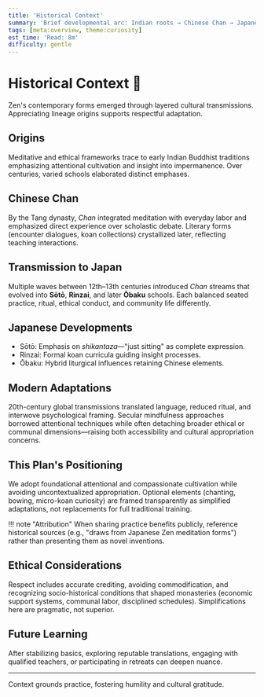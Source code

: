 ```yaml
---
title: 'Historical Context'
summary: 'Brief developmental arc: Indian roots → Chinese Chan → Japanese Zen → modern secular adaptations.'
tags: [meta:overview, theme:curiosity]
est_time: 'Read: 8m'
difficulty: gentle
---
```


# Historical Context :scroll:

Zen's contemporary forms emerged through layered cultural transmissions. Appreciating lineage origins supports respectful adaptation.

## Origins

Meditative and ethical frameworks trace to early Indian Buddhist traditions emphasizing attentional cultivation and insight into impermanence. Over centuries, varied schools elaborated distinct emphases.

## Chinese Chan

By the Tang dynasty, _Chan_ integrated meditation with everyday labor and emphasized direct experience over scholastic debate. Literary forms (encounter dialogues, koan collections) crystallized later, reflecting teaching interactions.

## Transmission to Japan

Multiple waves between 12th–13th centuries introduced _Chan_ streams that evolved into **Sōtō**, **Rinzai**, and later **Ōbaku** schools. Each balanced seated practice, ritual, ethical conduct, and community life differently.

## Japanese Developments

-   Sōtō: Emphasis on _shikantaza_—"just sitting" as complete expression.
-   Rinzai: Formal koan curricula guiding insight processes.
-   Ōbaku: Hybrid liturgical influences retaining Chinese elements.

## Modern Adaptations

20th-century global transmissions translated language, reduced ritual, and interwove psychological framing. Secular mindfulness approaches borrowed attentional techniques while often detaching broader ethical or communal dimensions—raising both accessibility and cultural appropriation concerns.

## This Plan's Positioning

We adopt foundational attentional and compassionate cultivation while avoiding uncontextualized appropriation. Optional elements (chanting, bowing, micro-koan curiosity) are framed transparently as simplified adaptations, not replacements for full traditional training.

!!! note "Attribution"
When sharing practice benefits publicly, reference historical sources (e.g., "draws from Japanese Zen meditation forms") rather than presenting them as novel inventions.

## Ethical Considerations

Respect includes accurate crediting, avoiding commodification, and recognizing socio-historical conditions that shaped monasteries (economic support systems, communal labor, disciplined schedules). Simplifications here are pragmatic, not superior.

## Future Learning

After stabilizing basics, exploring reputable translations, engaging with qualified teachers, or participating in retreats can deepen nuance.

---

Context grounds practice, fostering humility and cultural gratitude.
